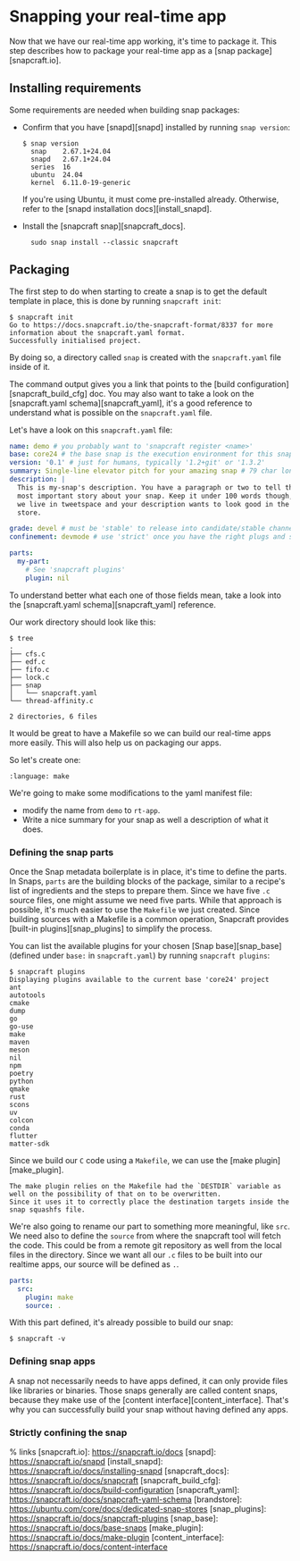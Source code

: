 # Snapping your real-time app

Now that we have our real-time app working, it's time to package it.
This step describes how to package your real-time app as a [snap package][snapcraft.io].

## Installing requirements

Some requirements are needed when building snap packages:

* Confirm that you have [snapd][snapd] installed by running `snap version`:
  ```console
  $ snap version
    snap    2.67.1+24.04
    snapd   2.67.1+24.04
    series  16
    ubuntu  24.04
    kernel  6.11.0-19-generic
  ```
  If you're using Ubuntu, it must come pre-installed already. 
  Otherwise, refer to the [snapd installation docs][install_snapd].

* Install the [snapcraft snap][snapcraft_docs].
  ```shell
    sudo snap install --classic snapcraft
  ```

## Packaging

The first step to do when starting to create a snap is to get the default template in place, this is done by running `snapcraft init`:

```console
$ snapcraft init
Go to https://docs.snapcraft.io/the-snapcraft-format/8337 for more information about the snapcraft.yaml format.
Successfully initialised project.
```
By doing so, a directory called `snap` is created with the `snapcraft.yaml` file inside of it.

The command output gives you a link that points to the [build configuration][snapcraft_build_cfg] doc.
You may also want to take a look on the [snapcraft.yaml schema][snapcraft_yaml], it's a good reference to understand what is possible on the `snapcraft.yaml` file.

Let's have a look on this `snapcraft.yaml` file:

```yaml
name: demo # you probably want to 'snapcraft register <name>'
base: core24 # the base snap is the execution environment for this snap
version: '0.1' # just for humans, typically '1.2+git' or '1.3.2'
summary: Single-line elevator pitch for your amazing snap # 79 char long summary
description: |
  This is my-snap's description. You have a paragraph or two to tell the
  most important story about your snap. Keep it under 100 words though,
  we live in tweetspace and your description wants to look good in the snap
  store.

grade: devel # must be 'stable' to release into candidate/stable channels
confinement: devmode # use 'strict' once you have the right plugs and slots

parts:
  my-part:
    # See 'snapcraft plugins'
    plugin: nil
```
To understand better what each one of those fields mean, take a look into the [snapcraft.yaml schema][snapcraft_yaml] reference.

Our work directory should look like this:

```console
$ tree
.
├── cfs.c
├── edf.c
├── fifo.c
├── lock.c
├── snap
│   └── snapcraft.yaml
└── thread-affinity.c

2 directories, 6 files
```

It would be great to have a Makefile so we can build our real-time apps more easily.
This will also help us on packaging our apps.

So let's create one:

```{literalinclude} Makefile
:language: make
```

We're going to make some modifications to the yaml manifest file:

- modify the name from `demo` to `rt-app`.
- Write a nice summary for your snap as well a description of what it does.

### Defining the snap parts

Once the Snap metadata boilerplate is in place, it's time to define the parts.
In Snaps, `parts` are the building blocks of the package, similar to a recipe's list of ingredients and the steps to prepare them.
Since we have five `.c` source files, one might assume we need five parts.
While that approach is possible, it's much easier to use the `Makefile` we just created.
Since building sources with a Makefile is a common operation, Snapcraft provides [built-in plugins][snap_plugins] to simplify the process.

You can list the available plugins for your chosen [Snap base][snap_base] (defined under `base:` in `snapcraft.yaml`) by running `snapcraft plugins`:

```console
$ snapcraft plugins
Displaying plugins available to the current base 'core24' project
ant
autotools
cmake
dump
go
go-use
make
maven
meson
nil
npm
poetry
python
qmake
rust
scons
uv
colcon
conda
flutter
matter-sdk
```

Since we build our `C` code using a `Makefile`, we can use the [make plugin][make_plugin].

```{tip}
The make plugin relies on the Makefile had the `DESTDIR` variable as well on the possibility of that on to be overwritten.
Since it uses it to correctly place the destination targets inside the snap squashfs file.
```

We're also going to rename our part to something more meaningful, like `src`.
We need also to define the `source` from where the snapcraft tool will fetch the code.
This could be from a remote git repository as well from the local files in the directory.
Since we want all our `.c` files to be built into our realtime apps, our source will be defined as `.`.

```yaml
parts:
  src:
    plugin: make
    source: .
```

With this part defined, it's already possible to build our snap:

```console
$ snapcraft -v
```

### Defining snap apps

A snap not necessarily needs to have apps defined, it can only provide files like libraries or binaries.
Those snaps generally are called content snaps, because they make use of the [content interface][content_interface].
That's why you can successfully build your snap without having defined any apps.


### Strictly confining the snap




% links
[snapcraft.io]: https://snapcraft.io/docs
[snapd]: https://snapcraft.io/snapd
[install_snapd]: https://snapcraft.io/docs/installing-snapd
[snapcraft_docs]: https://snapcraft.io/docs/snapcraft
[snapcraft_build_cfg]: https://snapcraft.io/docs/build-configuration
[snapcraft_yaml]: https://snapcraft.io/docs/snapcraft-yaml-schema
[brandstore]: https://ubuntu.com/core/docs/dedicated-snap-stores
[snap_plugins]: https://snapcraft.io/docs/snapcraft-plugins
[snap_base]: https://snapcraft.io/docs/base-snaps
[make_plugin]: https://snapcraft.io/docs/make-plugin
[content_interface]: https://snapcraft.io/docs/content-interface